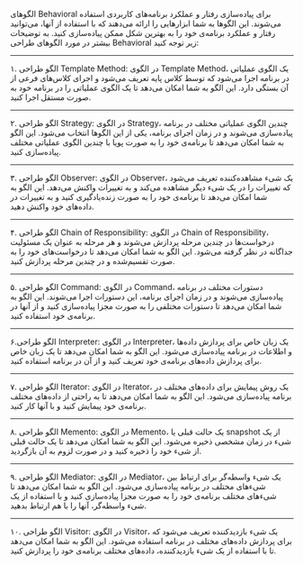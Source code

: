 الگوهای Behavioral برای پیاده‌سازی رفتار و عملکرد برنامه‌های کاربردی استفاده می‌شوند. این الگوها به شما ابزارهایی را ارائه می‌دهند که با استفاده از آنها، می‌توانید رفتار و عملکرد برنامه‌ی خود را به بهترین شکل ممکن پیاده‌سازی کنید. به توضیحات بیشتر در مورد الگوهای طراحی Behavioral زیر توجه کنید:

---
۱. الگو طراحی Template Method:
در الگوی Template Method، یک الگوی عملیاتی در برنامه اجرا می‌شود که توسط کلاس پایه تعریف می‌شود و اجرای کلاس‌های فرعی از آن بستگی دارد. این الگو به شما امکان می‌دهد تا یک الگوی عملیاتی را در برنامه خود به صورت مستقل اجرا کنید.

---
۲. الگو طراحی Strategy:
در الگوی Strategy، چندین الگوی عملیاتی مختلف در برنامه پیاده‌سازی می‌شوند و در زمان اجرای برنامه، یکی از این الگوها انتخاب می‌شود. این الگو به شما امکان می‌دهد تا برنامه‌ی خود را به صورت پویا با چندین الگوی عملیاتی مختلف پیاده‌سازی کنید.

---

۳. الگو طراحی Observer:
در الگوی Observer، یک شیء مشاهده‌کننده تعریف می‌شود که تغییرات را در یک شیء دیگر مشاهده می‌کند و به تغییرات واکنش می‌دهد. این الگو به شما امکان می‌دهد تا برنامه‌ی خود را به صورت زنده‌یادگیری کنید و به تغییرات در داده‌های خود واکنش دهید.

---

۴. الگو طراحی Chain of Responsibility:
در الگوی Chain of Responsibility، درخواست‌ها در چندین مرحله پردازش می‌شوند و هر مرحله به عنوان یک مسئولیت جداگانه در نظر گرفته می‌شود. این الگو به شما امکان می‌دهد تا درخواست‌های خود را به صورت تقسیم‌شده و در چندین مرحله پردازش کنید.

---

۵. الگو طراحی Command:
در الگوی Command، دستورات مختلف در برنامه پیاده‌سازی می‌شوند و در زمان اجرای برنامه، این دستورات اجرا می‌شوند. این الگو به شما امکان می‌دهد تا دستورات مختلفی را به صورت مجزا پیاده‌سازی کنید و از آنها در برنامه‌ی خود استفاده کنید.

---

۶.الگو طراحی Interpreter:
در الگوی Interpreter، یک زبان خاص برای پردازش داده‌ها و اطلاعات در برنامه پیاده‌سازی می‌شود. این الگو به شما امکان می‌دهد تا یک زبان خاص برای پردازش داده‌های برنامه‌ی خود تعریف کنید و از آن در برنامه استفاده کنید.

---

۷. الگو طراحی Iterator:
در الگوی Iterator، یک روش پیمایش برای داده‌های مختلف در برنامه پیاده‌سازی می‌شود. این الگو به شما امکان می‌دهد تا به راحتی از داده‌های مختلف برنامه‌ی خود پیمایش کنید و با آنها کار کنید.

---

۸. الگو طراحی Memento:
در الگوی Memento، یک حالت قبلی یا snapshot از یک شیء در زمان مشخصی ذخیره می‌شود. این الگو به شما امکان می‌دهد تا یک حالت قبلی از شیء خود را ذخیره کنید و در صورت لزوم به آن بازگردید.

---

۹. الگو طراحی Mediator:
در الگوی Mediator، یک شیء واسطه‌گر برای ارتباط بین شیء‌های مختلف در برنامه پیاده‌سازی می‌شود. این الگو به شما امکان می‌دهد تا شیء‌های مختلف برنامه‌ی خود را به صورت مجزا پیاده‌سازی کنید و با استفاده از یک شیء واسطه‌گر، آنها را با هم ارتباط بدهید.

---

۱۰. الگو طراحی Visitor:
در الگوی Visitor، یک شیء بازدیدکننده تعریف می‌شود که برای پردازش داده‌های مختلف در برنامه استفاده می‌شود. این الگو به شما امکان می‌دهد تا با استفاده از یک شیء بازدیدکننده، داده‌های مختلف برنامه‌ی خود را پردازش کنید.
